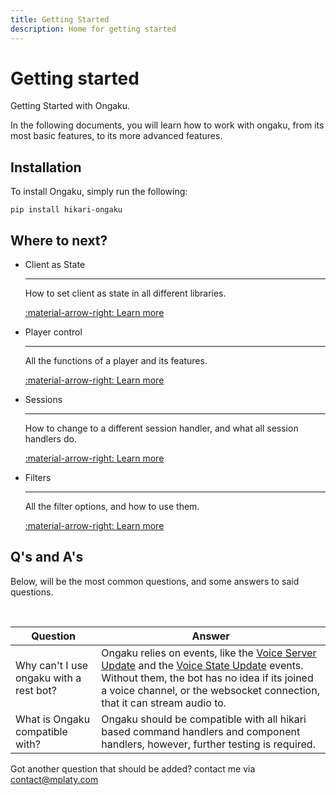 ```yaml
---
title: Getting Started
description: Home for getting started
---
```


# Getting started

Getting Started with Ongaku.

In the following documents, you will learn how to work with ongaku, from its most basic features, to its more advanced features.

## Installation

To install Ongaku, simply run the following:

```
pip install hikari-ongaku
```

## Where to next?

<div class="grid cards" markdown>

 -  Client as State

    ---

    How to set client as state in all different libraries.

    [:material-arrow-right: Learn more](./client.md)

 -  Player control

    ---

    All the functions of a player and its features.

    [:material-arrow-right: Learn more](./player.md)

 -  Sessions

    ---

    How to change to a different session handler, and what all session handlers do.

    [:material-arrow-right: Learn more](./session.md)

 -  Filters

    ---

    All the filter options, and how to use them.

    [:material-arrow-right: Learn more](./filter.md)

</div>

## Q's and A's
Below, will be the most common questions, and some answers to said questions.

<br>

|Question|Answer|
|--------|------|
|Why can't I use ongaku with a rest bot?|Ongaku relies on events, like the [Voice Server Update](https://docs.hikari-py.dev/en/latest/reference/hikari/events/voice_events/#hikari.events.voice_events.VoiceServerUpdateEvent) and the [Voice State Update](https://docs.hikari-py.dev/en/latest/reference/hikari/events/voice_events/#hikari.events.voice_events.VoiceStateUpdateEvent) events. Without them, the bot has no idea if its joined a voice channel, or the websocket connection, that it can stream audio to.|
|What is Ongaku compatible with?|Ongaku should be compatible with all hikari based command handlers and component handlers, however, further testing is required.|

Got another question that should be added? contact me via [contact@mplaty.com](mailto:contact@mplaty.com)